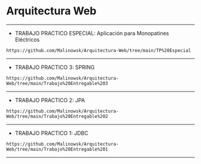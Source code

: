 # Arquitectura Web

--------------------------------------------------------------------------------------------------------------------


- TRABAJO PRACTICO ESPECIAL: Aplicación para Monopatines Eléctricos

```https://github.com/Malinowsk/Arquitectura-Web/tree/main/TP%20Especial```

--------------------------------------------------------------------------------------------------------------------


- TRABAJO PRACTICO 3: SPRING

```https://github.com/Malinowsk/Arquitectura-Web/tree/main/Trabajo%20Entregable%203```

--------------------------------------------------------------------------------------------------------------------

- TRABAJO PRACTICO 2: JPA

```https://github.com/Malinowsk/Arquitectura-Web/tree/main/Trabajo%20Entregable%202```


--------------------------------------------------------------------------------------------------------------------

- TRABAJO PRACTICO 1: JDBC

```https://github.com/Malinowsk/Arquitectura-Web/tree/main/Trabajo%20Entregable%201```

--------------------------------------------------------------------------------------------------------------------
